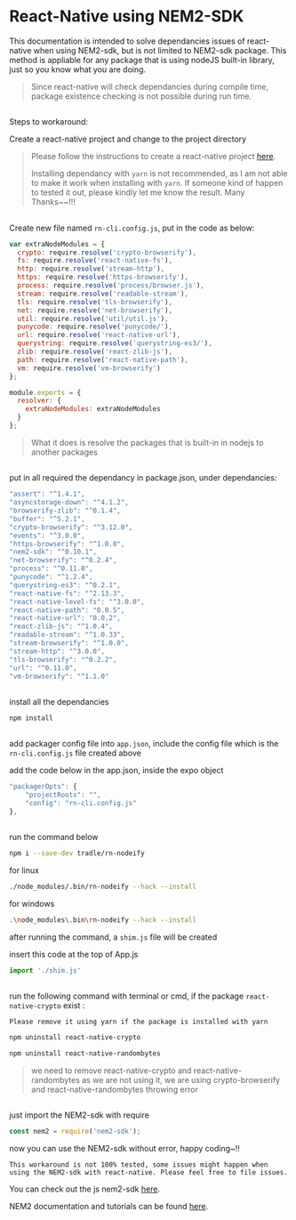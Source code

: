 # React-Native using NEM2-SDK 

This documentation is intended to solve dependancies issues of react-native when using NEM2-sdk, but is not limited to NEM2-sdk package. This method is appliable for any package that is using nodeJS built-in library, just so you know what you are doing.

>Since react-native will check dependancies during compile time, package existence checking is not possible during run time.
##
Steps to workaround:

Create a react-native project and change to the project directory

>Please follow the instructions to create a react-native project [here](https://facebook.github.io/react-native/docs/getting-started).
>
>Installing dependancy with `yarn` is not recommended, as I am not able to make it work when installing with `yarn`. If someone kind of happen to tested it out, please kindly let me know the result. Many Thanks~~!!!
##
Create new file named `rn-cli.config.js`, put in the code as below:

```javascript
var extraNodeModules = {
  crypto: require.resolve('crypto-browserify'),
  fs: require.resolve('react-native-fs'),
  http: require.resolve('stream-http'),
  https: require.resolve('https-browserify'),
  process: require.resolve('process/browser.js'),
  stream: require.resolve('readable-stream'),
  tls: require.resolve('tls-browserify'),
  net: require.resolve('net-browserify'),
  util: require.resolve('util/util.js'),
  punycode: require.resolve('punycode/'),
  url: require.resolve('react-native-url'),
  querystring: require.resolve('querystring-es3/'),
  zlib: require.resolve('react-zlib-js'),
  path: require.resolve('react-native-path'),
  vm: require.resolve('vm-browserify')
};

module.exports = {
  resolver: {
    extraNodeModules: extraNodeModules
  }
};
```
> What it does is resolve the packages that is built-in in nodejs to another packages
##
put in all required the dependancy in package.json, under dependancies:

```javascript
"assert": "^1.4.1",
"asyncstorage-down": "^4.1.2",
"browserify-zlib": "^0.1.4",
"buffer": "^5.2.1",
"crypto-browserify": "^3.12.0",
"events": "^3.0.0",
"https-browserify": "^1.0.0",
"nem2-sdk": "^0.10.1",
"net-browserify": "^0.2.4",
"process": "^0.11.0",
"punycode": "^1.2.4",
"querystring-es3": "^0.2.1",
"react-native-fs": "^2.13.3",
"react-native-level-fs": "^3.0.0",
"react-native-path": "0.0.5",
"react-native-url": "0.0.2",
"react-zlib-js": "^1.0.4",
"readable-stream": "^1.0.33",
"stream-browserify": "^1.0.0",
"stream-http": "^3.0.0",
"tls-browserify": "^0.2.2",
"url": "^0.11.0",
"vm-browserify": "^1.1.0"
```

##
install all the dependancies
```sh
npm install
```

##
add packager config file into `app.json`, include the config file which is the `rn-cli.config.js` file created above

add the code below in the app.json, inside the expo object

```javascript
"packagerOpts": {
    "projectRoots": "",
    "config": "rn-cli.config.js"
},
```
##
run the command below

```sh
npm i --save-dev tradle/rn-nodeify
```

for linux
```sh
./node_modules/.bin/rn-nodeify --hack --install
```

for windows
```sh
.\node_modules\.bin\rn-nodeify --hack --install
```

after running the command, a `shim.js` file will be created

insert this code at the top of App.js
```javascript
import './shim.js'
```

##
run the following command with terminal or cmd, if the package `react-native-crypto` exist :

`Please remove it using yarn if the package is installed with yarn`

```sh
npm uninstall react-native-crypto

npm uninstall react-native-randombytes
```

> we need to remove react-native-crypto and react-native-randombytes
> as we are not using it, we are using crypto-browserify and react-native-randombytes throwing error

##
just import the NEM2-sdk with require
```javascript
const nem2 = require('nem2-sdk');
```
now you can use the NEM2-sdk without error, happy coding~!!

`This workaround is not 100% tested, some issues might happen when using the NEM2-sdk with react-native. Please feel free to file issues.`  


You can check out the js nem2-sdk [here](https://github.com/nemtech/nem2-sdk-typescript-javascript).  

NEM2 documentation and tutorials can be found [here](https://nemtech.github.io/getting-started/setup-workstation.html).

